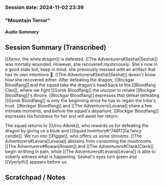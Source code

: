 ### Session date: 2024-11-02 23:39 
### "Mountain Terror"
##### Audio Summary

## Session Summary (Transcribed)

[[Xerov, the white dragon]] is defeated. [[The Adventurers#Seshat|Seshat]] was mortally wounded. However, she recovered _mysteriously_. She's now in a good state but, keep in mind, she previously messed with an artifact that has its own intentions 👀. [[The Adventurers#Seshat|Seshat]] doesn't know how she recovered either. After defeating the dragon, [[Rockgar Bloodfang]] and the squad take the dragon's head back to the [[Bloodfang Clan]], where we fight [[Gorok Bloodfang]] the usurper to retake [[Rockgar Bloodfang]]'s throne. [[Rockgar Bloodfang]] expresses that defeat defeating [[Gorok Bloodfang]] is only the beginning since he has to regain the tribe's trust. [[Rockgar Bloodfang]] and [[The Adventurers|Levana]] share a few intimate moments, and before the squad's departure, [[Rockgar Bloodfang]] expresses his fondness for her and will await her return. 

The squad returns to [[Urno Albrek]], who rewards us for defeating the dragon by giving us a book and [[Squad Inventory#^746f72|a fancy candle]]. We run into [[Piggie]], who offers us some shrooms. [[The Adventurers#Levana|Levana]] abstains from consuming the mushrooms. [[The Adventurers#Rowan|Rowan]] and [[The Adventurers#Clank|Clank]] begin writhing in pain, while [[The Adventurers#Levana|Levana]] is able to soberly witness what is happening. Seshat's eyes turn green and [[Vyerlyth]] appears before us.

## Scratchpad / Notes

